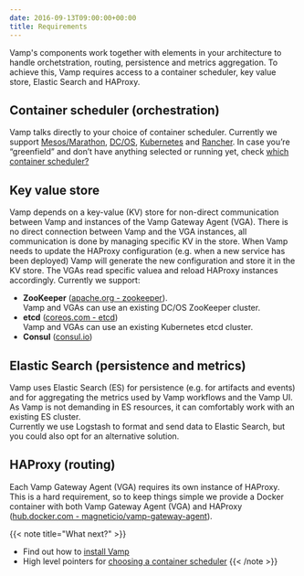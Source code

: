 ```yaml
---
date: 2016-09-13T09:00:00+00:00
title: Requirements
---
```


Vamp's components work together with elements in your architecture to handle orchetstration, routing, persistence and metrics aggregation. To achieve this, Vamp requires access to a container scheduler, key value store, Elastic Search and HAProxy.

## Container scheduler  (orchestration)
Vamp talks directly to your choice of container scheduler. Currently we support [Mesos/Marathon](/documentation/installation/mesos-marathon), [DC/OS](/documentation/installation/dcos), [Kubernetes](/documentation/installation/kubernetes) and [Rancher](/documentation/installation/rancher). In case you’re “greenfield” and don’t have anything selected or running yet, check [which container scheduler?](/documentation/how-vamp-works/which-container-scheduler)

## Key value store
Vamp depends on a key-value (KV) store for non-direct communication between Vamp and instances of the Vamp Gateway Agent (VGA). There is no direct connection between Vamp and the VGA instances, all communication is done by managing specific KV in the store.  When Vamp needs to update the HAProxy configuration (e.g. when a new service has been deployed) Vamp will generate the new configuration and store it in the KV store. The VGAs read specific valuea and reload HAProxy instances accordingly.
Currently we support:

* **ZooKeeper** ([apache.org - zookeeper](https://zookeeper.apache.org/)).  
Vamp and VGAs can use an existing DC/OS ZooKeeper cluster.
* **etcd** ([coreos.com - etcd](https://coreos.com/etcd/docs/latest/))  
Vamp and VGAs can use an existing Kubernetes etcd cluster.
* **Consul** ([consul.io](https://www.consul.io/))

## Elastic Search (persistence and metrics)
Vamp uses Elastic Search (ES) for persistence (e.g. for artifacts and events) and for aggregating the metrics used by Vamp workflows and the Vamp UI. As Vamp is not demanding in ES resources, it can comfortably work with an existing ES cluster.  
Currently we use Logstash to format and send data to Elastic Search, but you could also opt for an alternative solution.

## HAProxy  (routing)
Each Vamp Gateway Agent (VGA) requires its own instance of HAProxy. This is a hard requirement, so to keep things simple we provide a Docker container with both Vamp Gateway Agent (VGA) and HAProxy ([hub.docker.com - magneticio/vamp-gateway-agent](https://hub.docker.com/r/magneticio/vamp-gateway-agent/)).  

{{< note title="What next?" >}}
* Find out how to [install Vamp](/documentation/installation)
* High level pointers for [choosing a container scheduler](/documentation/how-vamp-works/which-container-scheduler)
{{< /note >}}

